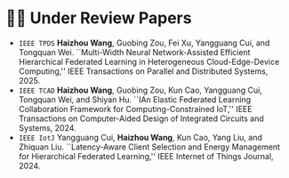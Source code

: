 # 🙏🏻 Under Review Papers
- `IEEE TPDS` **Haizhou Wang**, Guobing Zou, Fei Xu, Yangguang Cui, and Tongquan Wei. ``Multi-Width Neural Network-Assisted Efficient Hierarchical Federated Learning in Heterogeneous Cloud-Edge-Device Computing,'' IEEE Transactions on Parallel and Distributed Systems, 2025. 
- `IEEE TCAD` **Haizhou Wang**, Guobing Zou, Kun Cao, Yangguang Cui, Tongquan Wei, and Shiyan Hu. ``IAn Elastic Federated Learning Collaboration Framework for Computing-Constrained IoT,'' IEEE Transactions on Computer-Aided Design of Integrated Circuits and Systems, 2024.
- `IEEE IotJ` Yangguang Cui, **Haizhou Wang**, Kun Cao, Yang Liu, and Zhiquan Liu. ``Latency-Aware Client Selection and Energy Management for Hierarchical Federated Learning,'' IEEE Internet of Things Journal, 2024.
